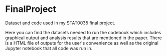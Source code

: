 # FinalProject
Dataset and code used in my STAT0035 final project.

Here you can find the datasets needed to run the codebook which includes graphical output and analysis results that are mentioned in the paper.
There is a HTML file of outputs for the user's convenience as well as the original Jupyter notebook that all code was run in.
